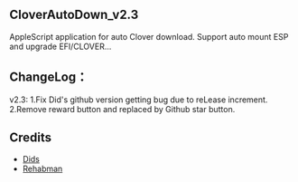 ## CloverAutoDown_v2.3
AppleScript application for auto Clover download. Support auto mount ESP and upgrade EFI/CLOVER...


## ChangeLog：
v2.3: 1.Fix Did's github version getting bug due to reLease increment.     
      2.Remove reward button and replaced by  Github star button.

## Credits
- [Dids](https://github.com/Dids/clover-builder)
- [Rehabman](https://github.com/RehabMan)
